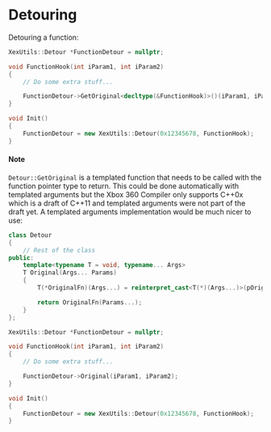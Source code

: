 # Detouring

Detouring a function:
```C++
XexUtils::Detour *FunctionDetour = nullptr;

void FunctionHook(int iParam1, int iParam2)
{
    // Do some extra stuff...

    FunctionDetour->GetOriginal<decltype(&FunctionHook)>()(iParam1, iParam2);
}

void Init()
{
    FunctionDetour = new XexUtils::Detour(0x12345678, FunctionHook);
}
```

#### Note
`Detour::GetOriginal` is a templated function that needs to be called with the function pointer type to return. This could be done automatically with templated arguments but the Xbox 360 Compiler only supports C++0x which is a draft of C++11 and templated arguments were not part of the draft yet. A templated arguments implementation would be much nicer to use:
```C++
class Detour
{
    // Rest of the class
public:
    template<typename T = void, typename... Args>
    T Original(Args... Params)
    {
        T(*OriginalFn)(Args...) = reinterpret_cast<T(*)(Args...)>(pOriginalInstructions);

        return OriginalFn(Params...);
    }
};

XexUtils::Detour *FunctionDetour = nullptr;

void FunctionHook(int iParam1, int iParam2)
{
    // Do some extra stuff...

    FunctionDetour->Original(iParam1, iParam2);
}

void Init()
{
    FunctionDetour = new XexUtils::Detour(0x12345678, FunctionHook);
}
```
